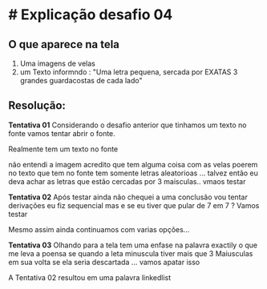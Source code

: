 # # Explicação desafio 04 

## O que aparece na tela 
1) Uma imagens de velas 
2) um Texto informndo : 
"Uma letra pequena, sercada por EXATAS 3 grandes guardacostas de cada lado" 

## Resolução: 
<b>Tentativa 01</b>
Considerando o desafio anterior que tinhamos um texto no fonte vamos tentar abrir o fonte. 

Realmente tem um texto no fonte 

não entendi a imagem acredito que tem alguma coisa com as velas 
poerem no texto que tem no fonte tem somente letras aleatorioas ... talvez então eu deva achar as letras que estão cercadas por 3 maisculas.. vmaos testar


<b>Tentativa 02</b>
Após testar ainda não chequei a uma conclusão vou tentar derivações eu fiz sequencial mas e se eu tiver que pular de 7 em 7 ? Vamos testar 

Mesmo assim ainda continuamos com varias opções... 

<b>Tentativa 03</b>
Olhando para a tela tem uma enfase na palavra exactily o que me leva a poensa se quando a leta minuscula tiver mais que 3 Maiusculas em sua volta se ela seria descartada ... vamos apatar isso 

A Tentativa 02 resultou em uma palavra linkedlist 